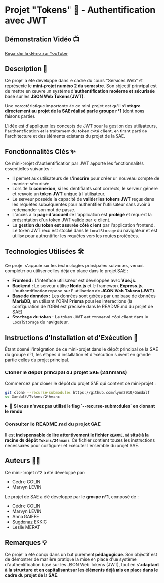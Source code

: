 # Projet "Tokens" 🔑 - Authentification avec JWT

## Démonstration Vidéo 📺

[Regarder la démo sur YouTube](https://youtu.be/JFBEWBJ5Qvg)

## Description 📖

Ce projet a été développé dans le cadre du cours "Services Web" et représente le **mini-projet numéro 2 du semestre**.
Son objectif principal est de mettre en œuvre un système d'**authentification moderne et sécurisée** basé sur les **JSON
Web Tokens (JWT)**.

Une caractéristique importante de ce mini-projet est qu'il s'**intègre directement au projet de la
SAE réalisé par le groupe n°1** (dont nous faisons partie).

L'idée est d'appliquer les concepts de JWT pour la
gestion des utilisateurs, l'authentification et le traitement du token côté client, en tirant parti de l'architecture et
des éléments existants du projet de la SAE.

## Fonctionnalités Clés ✨

Ce mini-projet d'authentification par JWT apporte les fonctionnalités essentielles suivantes :

* Il permet aux utilisateurs de **s'inscrire** pour créer un nouveau compte de manière sécurisée.
* Lors de la **connexion**, si les identifiants sont corrects, le serveur génère et renvoie un **token JWT** unique à
  l'utilisateur.
* Le serveur possède la capacité de **valider les tokens JWT** reçus dans les requêtes subséquentes pour authentifier
  l'utilisateur sans avoir à redemander son mot de passe.
* L'accès à la **page d'accueil** de l'application est **protégé** et requiert la présentation d'un token JWT valide par
  le client.
* La **gestion du token est assurée côté client** par l'application frontend. Le token JWT reçu est stocké dans le
  `LocalStorage` du navigateur et est utilisé pour authentifier les requêtes vers les routes protégées.

## Technologies Utilisées 🛠️

Ce projet s'appuie sur les technologies principales suivantes, venant compléter ou utiliser celles déjà en place dans le
projet SAE :

* **Frontend :** L'interface utilisateur est développée avec **Vue.js**.
* **Backend :** Le serveur utilise **Node.js** et le framework **Express.js**. L'authentification repose sur l'
  utilisation de **JSON Web Tokens (JWT)**.
* **Base de données :** Les données sont gérées par une base de données **MariaDB**, en utilisant l'ORM **Prisma** pour
  les interactions (la configuration de l'ORM est précisée dans le README.md du projet de SAE).
* **Stockage du token :** Le token JWT est conservé côté client dans le `LocalStorage` du navigateur.

## Instructions d'Installation et d'Exécution 🚀

Étant donné l'intégration de ce mini-projet dans le dépôt principal de la SAE du groupe n°1, les étapes d'installation
et d'exécution suivent en grande partie celles du projet principal.

### Cloner le dépôt principal du projet SAE (24hmans)

Commencez par cloner le dépôt du projet SAE qui contient ce mini-projet :

```bash
git clone --recurse-submodules https://github.com/lynn2910/Gandalf
cd Gandalf/Tokens/24hmans
```

<details>
  <summary>🔎 <b>Si vous n'avez pas utilisé le flag `--recurse-submodules` en clonant le rendu</b></summary>

Dans ce cas, ouvrez un terminal à la racine du dépôt, et exécutez ces deux commandes:

```shell
git submodule init
git submodule update --recursive --init
```

Le projet de SAE sera alors également cloné.

> **Note :** Le clonage prend du temps, car il y a des ressources lourdes à cloner.

---
</details>

### Consulter le README.md du projet SAE

Il est **indispensable de lire attentivement le fichier `README.md` situé à la racine du dépôt `Tokens/24hmans`**.
Ce fichier
contient toutes les instructions nécessaires pour configurer et exécuter l'ensemble du projet SAE.

## Auteurs 🧑‍💻

Ce mini-projet n°2 a été développé par:

* Cédric COLIN
* Marvyn LEVIN

Le projet de SAE a été développé par le **groupe n°1**, composé de :

* Cédric COLIN
* Marvyn LEVIN
* Anna GAIFFE
* Sugdenaz EKKICI
* Leslie MERAT

## Remarques 💡

Ce projet a été conçu dans un but purement **pédagogique**. Son objectif est de démontrer de manière pratique la mise en
place d'un système d'authentification basé sur les JSON Web Tokens (JWT), tout en s'**adaptant à la structure et en
capitalisant sur les éléments déjà mis en place dans le cadre du projet de la SAE**.

